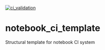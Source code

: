 [![ci_validation](https://github.com/TheRealZoidberg/demoTest/workflows/ci_validation/badge.svg)](https://github.com/TheRealZoidberg/demoTest/actions?query=workflow%3Aci_validation)

# notebook_ci_template
Structural template for notebook CI system
